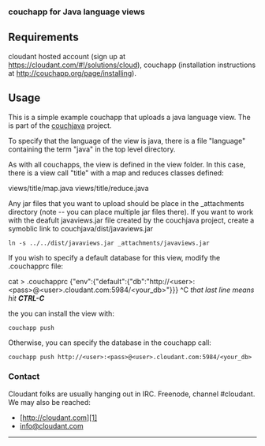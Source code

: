 ### couchapp for Java language views

## Requirements

cloudant hosted account (sign up at <https://cloudant.com/#!/solutions/cloud>), couchapp (installation instructions at <http://couchapp.org/page/installing>).

## Usage

This is a simple example couchapp that uploads a java language view.  The is part of the [couchjava][1] project.

To specify that the language of the view is java, there is a file "language"
containing the term "java" in the top level directory.

As with all couchapps, the view is defined in the view folder.  In this case, there is a view call "title" with a map and reduces classes defined:

views/title/map.java
views/title/reduce.java

Any jar files that you want to upload should be place in the _attachments directory (note -- you can place multiple jar files there).  If you want to work with the deafult javaviews.jar file created by the couchjava project, create  a symoblic link to couchjava/dist/javaviews.jar

<pre><code>ln -s ../../dist/javaviews.jar _attachments/javaviews.jar</code></pre>

If you wish to specify a default database for this view, modify the .couchapprc file:

cat > .couchapprc
{"env":{"default":{"db":"http://&lt;user&gt;:&lt;pass&gt;@&lt;user&gt;.cloudant.com:5984/&lt;your_db&gt;"}}}
^C</code></pre>
*that last line means hit **CTRL-C***

the you can install the view with:

<pre><code>couchapp push</code></pre>

Otherwise, you can specify the database in the couchapp call:

<pre><code>couchapp push http://&lt;user&gt;:&lt;pass&gt;@&lt;user&gt;.cloudant.com:5984/&lt;your_db&gt;</code></pre>

### Contact

Cloudant folks are usually hanging out in IRC.  Freenode, channel #cloudant.  We may also be reached:

 * [http://cloudant.com][1]
 * [info@cloudant.com][3]

----

[1]: https://github.com/cloudant/couchjava 
[2]: http://www.cloudant.com
[3]: mailto:info@cloudant.com
